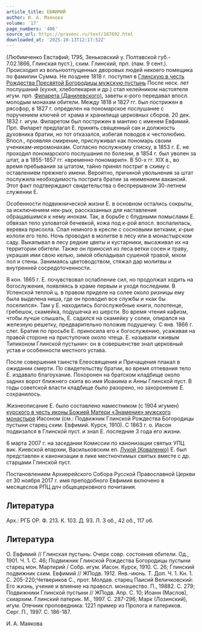 ```yaml
---
article_title: ЕВФИМИЙ
author: И. А. Маякова
volume: '17'
page_numbers: '406'
source_url: https://pravenc.ru/text/187692.html
downloaded_at: '2025-10-13T12:17:52Z'
---
```


(Любимченко Евстафий; 1795, Зеньковский у. Полтавской губ.- 7.02.1866, Глинская пуст.), схим. Глинский, прп. (пам. 9 сент.). Происходил из вольноотпущенных дворовых людей некоего помещика по фамилии Сумма. Не позднее 1818 г. поступил в [Глинскую в честь Рождества Пресвятой Богородицы мужскую пустынь](<https://pravenc.ru/text/Глинскую в честь Рождества Пресвятой Богородицы мужскую пустынь.html>) После неск. лет послушаний (кухня, хлебопекарня и др.) стал келейником настоятеля игум. прп. [Филарета (Данилевского)](<https://pravenc.ru/text/Филарета (Данилевского).html>), заветы к-рого передавал впосл. молодым монахам обители. Между 1818 и 1827 гг. был пострижен в рясофор, в 1827 г. определен на пономарское послушание с поручением ключей от храма и хранилища церковных сборов. 20 дек. 1832 г. игум. Филаретом был пострижен в мантию с именем Евфимий. Прп. Филарет предлагал Е. принять священный сан и должность духовника братии, но тот отказался, избегая поводов к честолюбию. Впосл., проявляя смирение, прислуживал как пономарь своим ученикам-иеромонахам. Согласно послужному списку, в 1853 г. Е. не проходил пономарского послушания по болезни, в 1854 г. был уволен за штат, а в 1855-1857 гг. «временно пономарил». В 50-х гг. XIX в., во время пребывания за штатом, тайно принял постриг в схиму с оставлением прежнего имени. Вероятно, причиной увольнения за штат послужила необходимость пострига братии за неимением вакансий. Этот факт подтверждают свидетельства о беспрерывном 30-летнем служении Е.

Особенности подвижнической жизни Е. в основном остались сокрыты, за исключением нек-рых, рассказанных для наставления обращавшимся к нему инокам. Так, в борьбе с блудными помыслами Е. обвязал тело узловатой бечевкой, кожа под к-рой впосл. воспалилась, веревка присохла. Спал немного в кресле с сосновыми ветками, к-рые кололи его тело. Ночь проводил в молитве в лесу или в монастырском саду. Выкапывал в лесу редкие цветы и кустарники, высаживал их на территории обители. Также он приносил из леса ветки сосен и траву, украшая ими свою келью, зимой обкладывал сушеной травой, мхом пол и стены. Занимаясь цветоводством, стяжал дар молитвы и внутренней сосредоточенности.

В кон. 1865 г. Е. почувствовал ослабление сил, но продолжал ходить на богослужения, появляясь в храме первым и уходя последним. В Успенской теплой ц. в правом приделе на солее около ризницы ему была выделена ниша, где он проводил все службы и «как бы поселился». Там у Е. находились богослужебные книги, полотенце, гребешок, скамейка, подушечка из шерсти. Во время чтения кафизм, чтобы лучше слышать, Е. садился на скамейку у солеи, опирался на железную решетку, предварительно положив подушечку. С янв. 1866 г. слег. Братия по просьбе Е. приносила его к богослужению, усаживая на правой стороне на приступочке около чтеца. Е. называли «живым Типиконом Глинской пустыни»: он в совершенстве знал церковный устав и особенности местного устава.

После совершения таинств Елеосвящения и Причащения плакал в ожидании смерти. По свидетельству братии, во время отпевания тело Е. издавало благоухание. Похоронен на братском кладбище около задних ворот ближнего скита во имя Иоакима и Анны Глинской пуст. В годы советской власти кладбище было разорено, но захоронение Е. сохранилось.

Жизнеописание Е. было составлено наместником (с 1904 игумен) [курского в честь иконы Божией Матери «Знамение» мужского монастыря](<https://pravenc.ru/text/курского в честь иконы Божией Матери  Знамение  мужского монастыря.html>) Иасоном (см.: Подвижник Глинской Рождества Богородицы пустыни старец схим. Евфимий. Курск, 1910). С 1863 г. о. Иасон подвизался в Глинской пуст. и знал Е. последние 3 года его жизни.

6 марта 2007 г. на заседании Комиссии по канонизации святых УПЦ вик. Киевской епархии, Васильковским еп. [Лукой (Коваленко)](<https://pravenc.ru/text/Лукой (Коваленко).html>) Е. был представлен к канонизации в лике местночтимых святых вместе с др. старцами Глинской пуст.

Постановлением Архиерейского Собора Русской Православной Церкви от 30 ноября 2017 г. имя преподобного Евфимия включено в месяцеслов РПЦ длч общецерковного почитания.

## Литература

Арх.: РГБ ОР. Ф. 213. К. 103. Д. 93. Л. 3 об., 42 об., 117 об.

## Литература

О. Евфимий // Глинская пустынь: Очерк совр. состояния обители. Од., 1901. Ч. 1. С. 46; Подвижник Глинской Рождества Богородицы пустыни старец мон. Мартирий / Собр. игум. Иасон. Курск, 1910. С. 26; Глинский подвижник схим. Евфимий // ЖПодв. 1912. Янв.-июнь. Т. Доп. Ч. 1. Кн. 1. С. 205-220;Четвериков С., прот. Молдав. старец Паисий Величковский: Его жизнь, учение и влияние на правосл. монашество. П., 19882. С. 279; Подвижники Глинской пустыни // ЖПодв. Апр. С. 10; Иоанн (Маслов), схиархим. Глинский патерик. М., 1997. С. 287-296; Марк (Лозинский), игум. Отечник проповедника: 1221 пример из Пролога и патериков. Серг. П., 1997. С. 186-187.

И. А. Маякова

